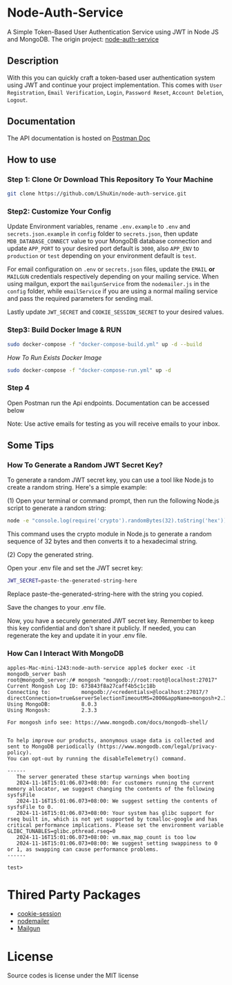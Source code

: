 <!--
 * @LastEditors: liushuxin
 * @LastEditTime: 2024-11-17 02:57:41
 * @FilePath: /node-auth-service/README.md
 * @Description: 
 * 
 * Copyright (c) 2024 by liushuxina@gmail.com All Rights Reserved. 
-->
# Node-Auth-Service

A Simple Token-Based User Authentication Service using JWT in Node JS and MongoDB. The origin project: [node-auth-service](https://github.com/bytesfield/node-auth-service)

## Description

With this you can quickly craft a token-based user authentication system using JWT and continue your project implementation. This comes with `User Registration`, `Email Verification`, `Login`, `Password Reset`, `Account Deletion`, `Logout`.

## Documentation

The API documentation is hosted on [Postman Doc](https://web.postman.co/workspace/node_auth_service~20925a35-af08-4784-ae18-b50cb29af11d/overview)

## How to use

### Step 1: Clone Or Download This Repository To Your Machine

```bash
git clone https://github.com/LShuXin/node-auth-service.git
```

### Step2: Customize Your Config

Update Environment variables, rename `.env.example` to `.env` and `secrets.json.example` in `config` folder to `secrets.json`, then update `MDB_DATABASE_CONNECT` value to your MongoDB database connection and update `APP_PORT` to your desired port default is `3000`, also `APP_ENV` to `production` or `test` depending on your environment default is `test`.

For email configuration on `.env` or `secrets.json` files, update the `EMAIL` **or** `MAILGUN` credentials respectively depending on your mailing service. When using mailgun, export the `mailgunService` from the `nodemailer.js` in the `config` folder, while `emailService` if you are using a normal mailing service and pass the required parameters for sending mail.

Lastly update `JWT_SECRET` and `COOKIE_SESSION_SECRET` to your desired values.

### Step3: Build Docker Image & RUN

```bash
sudo docker-compose -f "docker-compose-build.yml" up -d --build
```

*How To Run Exists Docker Image*

```bash
sudo docker-compose -f "docker-compose-run.yml" up -d
```

### Step 4

Open Postman run the Api endpoints. Documentation can be accessed below

Note: Use active emails for testing as you will receive emails to your inbox.

## Some Tips

### How To Generate a Random JWT Secret Key?

To generate a random JWT secret key, you can use a tool like Node.js to create a random string. Here's a simple example:

(1) Open your terminal or command prompt, then run the following Node.js script to generate a random string:

```bash
node -e "console.log(require('crypto').randomBytes(32).toString('hex'))"
```

This command uses the crypto module in Node.js to generate a random sequence of 32 bytes and then converts it to a hexadecimal string.

(2) Copy the generated string.

Open your .env file and set the JWT secret key:

```bash
JWT_SECRET=paste-the-generated-string-here
```

Replace paste-the-generated-string-here with the string you copied.

Save the changes to your .env file.

Now, you have a securely generated JWT secret key. Remember to keep this key confidential and don't share it publicly. If needed, you can regenerate the key and update it in your .env file.

### How Can I Interact With MongoDB

```shell
apples-Mac-mini-1243:node-auth-service apple$ docker exec -it mongodb_server bash
root@mongodb_server:/# mongosh "mongodb://root:root@localhost:27017"
Current Mongosh Log ID: 673843f8a27caff4b5c1c18b
Connecting to:          mongodb://<credentials>@localhost:27017/?directConnection=true&serverSelectionTimeoutMS=2000&appName=mongosh+2.3.3
Using MongoDB:          8.0.3
Using Mongosh:          2.3.3

For mongosh info see: https://www.mongodb.com/docs/mongodb-shell/


To help improve our products, anonymous usage data is collected and sent to MongoDB periodically (https://www.mongodb.com/legal/privacy-policy).
You can opt-out by running the disableTelemetry() command.

------
   The server generated these startup warnings when booting
   2024-11-16T15:01:06.073+08:00: For customers running the current memory allocator, we suggest changing the contents of the following sysfsFile
   2024-11-16T15:01:06.073+08:00: We suggest setting the contents of sysfsFile to 0.
   2024-11-16T15:01:06.073+08:00: Your system has glibc support for rseq built in, which is not yet supported by tcmalloc-google and has critical performance implications. Please set the environment variable GLIBC_TUNABLES=glibc.pthread.rseq=0
   2024-11-16T15:01:06.073+08:00: vm.max_map_count is too low
   2024-11-16T15:01:06.073+08:00: We suggest setting swappiness to 0 or 1, as swapping can cause performance problems.
------

test> 

```

# Thired Party Packages

- [cookie-session](https://github.com/expressjs/cookie-session)
- [nodemailer](https://www.nodemailer.com/)
- [Mailgun](https://www.mailgun.com/)


# License

Source codes is license under the MIT license


